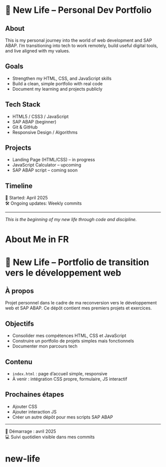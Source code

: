 # 🌱 New Life – Personal Dev Portfolio

## About
This is my personal journey into the world of web development and SAP ABAP. I’m transitioning into tech to work remotely, build useful digital tools, and live aligned with my values.

## Goals
- Strengthen my HTML, CSS, and JavaScript skills
- Build a clean, simple portfolio with real code
- Document my learning and projects publicly

## Tech Stack
- HTML5 / CSS3 / JavaScript
- SAP ABAP (beginner)
- Git & GitHub
- Responsive Design / Algorithms

## Projects
- Landing Page (HTML/CSS) – in progress
- JavaScript Calculator – upcoming
- SAP ABAP script – coming soon

## Timeline
📅 Started: April 2025  
🛠️ Ongoing updates: Weekly commits

---

*This is the beginning of my new life through code and discipline.*

# About Me in FR

# 🌱 New Life – Portfolio de transition vers le développement web

## À propos
Projet personnel dans le cadre de ma reconversion vers le développement web et SAP ABAP. Ce dépôt contient mes premiers projets et exercices.

## Objectifs
- Consolider mes compétences HTML, CSS et JavaScript
- Construire un portfolio de projets simples mais fonctionnels
- Documenter mon parcours tech

## Contenu
- `index.html` : page d’accueil simple, responsive
- À venir : intégration CSS propre, formulaire, JS interactif

## Prochaines étapes
- Ajouter CSS
- Ajouter interaction JS
- Créer un autre dépôt pour mes scripts SAP ABAP

---

📅 Démarrage : avril 2025  
💻 Suivi quotidien visible dans mes commits
# new-life

